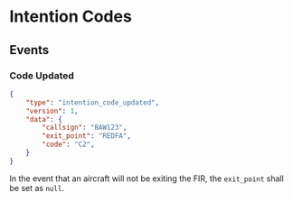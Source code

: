 # Intention Codes

## Events

### Code Updated

```JSON
{
    "type": "intention_code_updated",
    "version": 1,
    "data": {
        "callsign": "BAW123",
        "exit_point": "REDFA",
        "code": "C2",
    }
}
```

In the event that an aircraft will not be exiting the FIR, the `exit_point` shall be set as `null`.
